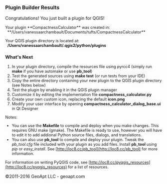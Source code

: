 ### Plugin Builder Results

Congratulations! You just built a plugin for QGIS!  

<div id="help" style="font-size:.9em;">Your plugin **CompactnessCalculator** was created in:  
  **/Users/vanessaarchambault/Documents/tufts/CompactnessCalculator**

Your QGIS plugin directory is located at:  
  **/Users/vanessaarchambault/.qgis2/python/plugins**

### What's Next

1.  In your plugin directory, compile the resources file using pyrcc4 (simply run **make** if you have automake or use **pb_tool**)
2.  Test the generated sources using **make test** (or run tests from your IDE)
3.  Copy the entire directory containing your new plugin to the QGIS plugin directory (see Notes below)
4.  Test the plugin by enabling it in the QGIS plugin manager
5.  Customize it by editing the implementation file **compactness_calculator.py**
6.  Create your own custom icon, replacing the default **icon.png**
7.  Modify your user interface by opening **compactness_calculator_dialog_base.ui** in Qt Designer

Notes:

*   You can use the **Makefile** to compile and deploy when you make changes. This requires GNU make (gmake). The Makefile is ready to use, however you will have to edit it to add addional Python source files, dialogs, and translations.
*   You can also use **pb_tool** to compile and deploy your plugin. Tweak the _pb_tool.cfg_ file included with your plugin as you add files. Install **pb_tool** using _pip_ or _easy_install_. See [http://loc8.cc/pb_tool](http://loc8.cc/pb_tool) for more information.

</div>

<div style="font-size:.9em;">

For information on writing PyQGIS code, see [http://loc8.cc/pyqgis_resources](http://loc8.cc/pyqgis_resources) for a list of resources.

</div>

©2011-2016 GeoApt LLC - geoapt.com
